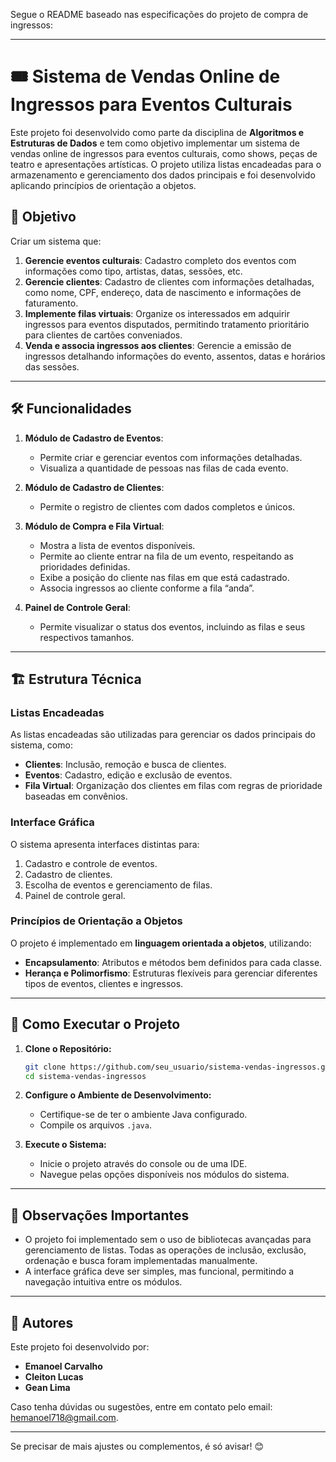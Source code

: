 Segue o README baseado nas especificações do projeto de compra de ingressos:

---

# 🎟 Sistema de Vendas Online de Ingressos para Eventos Culturais

Este projeto foi desenvolvido como parte da disciplina de **Algoritmos e Estruturas de Dados** e tem como objetivo implementar um sistema de vendas online de ingressos para eventos culturais, como shows, peças de teatro e apresentações artísticas. O projeto utiliza listas encadeadas para o armazenamento e gerenciamento dos dados principais e foi desenvolvido aplicando princípios de orientação a objetos.

## 🎯 Objetivo

Criar um sistema que:
1. **Gerencie eventos culturais**: Cadastro completo dos eventos com informações como tipo, artistas, datas, sessões, etc.
2. **Gerencie clientes**: Cadastro de clientes com informações detalhadas, como nome, CPF, endereço, data de nascimento e informações de faturamento.
3. **Implemente filas virtuais**: Organize os interessados em adquirir ingressos para eventos disputados, permitindo tratamento prioritário para clientes de cartões conveniados.
4. **Venda e associa ingressos aos clientes**: Gerencie a emissão de ingressos detalhando informações do evento, assentos, datas e horários das sessões.

---

## 🛠️ Funcionalidades

1. **Módulo de Cadastro de Eventos**:
   - Permite criar e gerenciar eventos com informações detalhadas.
   - Visualiza a quantidade de pessoas nas filas de cada evento.

2. **Módulo de Cadastro de Clientes**:
   - Permite o registro de clientes com dados completos e únicos.

3. **Módulo de Compra e Fila Virtual**:
   - Mostra a lista de eventos disponíveis.
   - Permite ao cliente entrar na fila de um evento, respeitando as prioridades definidas.
   - Exibe a posição do cliente nas filas em que está cadastrado.
   - Associa ingressos ao cliente conforme a fila “anda”.

4. **Painel de Controle Geral**:
   - Permite visualizar o status dos eventos, incluindo as filas e seus respectivos tamanhos.

---

## 🏗️ Estrutura Técnica

### Listas Encadeadas
As listas encadeadas são utilizadas para gerenciar os dados principais do sistema, como:
- **Clientes**: Inclusão, remoção e busca de clientes.
- **Eventos**: Cadastro, edição e exclusão de eventos.
- **Fila Virtual**: Organização dos clientes em filas com regras de prioridade baseadas em convênios.

### Interface Gráfica
O sistema apresenta interfaces distintas para:
1. Cadastro e controle de eventos.
2. Cadastro de clientes.
3. Escolha de eventos e gerenciamento de filas.
4. Painel de controle geral.

### Princípios de Orientação a Objetos
O projeto é implementado em **linguagem orientada a objetos**, utilizando:
- **Encapsulamento**: Atributos e métodos bem definidos para cada classe.
- **Herança e Polimorfismo**: Estruturas flexíveis para gerenciar diferentes tipos de eventos, clientes e ingressos.

---

## 🚀 Como Executar o Projeto

1. **Clone o Repositório:**
   ```bash
   git clone https://github.com/seu_usuario/sistema-vendas-ingressos.git
   cd sistema-vendas-ingressos
   ```

2. **Configure o Ambiente de Desenvolvimento:**
   - Certifique-se de ter o ambiente Java configurado.
   - Compile os arquivos `.java`.

3. **Execute o Sistema:**
   - Inicie o projeto através do console ou de uma IDE.
   - Navegue pelas opções disponíveis nos módulos do sistema.

---

## 📜 Observações Importantes

- O projeto foi implementado sem o uso de bibliotecas avançadas para gerenciamento de listas. Todas as operações de inclusão, exclusão, ordenação e busca foram implementadas manualmente.
- A interface gráfica deve ser simples, mas funcional, permitindo a navegação intuitiva entre os módulos.

---

## 👥 Autores

Este projeto foi desenvolvido por:
- **Emanoel Carvalho**  
- **Cleiton Lucas**  
- **Gean Lima**

Caso tenha dúvidas ou sugestões, entre em contato pelo email: [hemanoel718@gmail.com](mailto:hemanoel718@gmail.com).

--- 

Se precisar de mais ajustes ou complementos, é só avisar! 😊